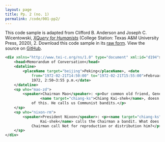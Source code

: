```yaml
---
layout: page
title: Pp. 2 (no. 1)
permalink: /code/001-pp2/
---
```


This code sample is adapted from Clifford B. Anderson and Joseph C. Wicentowski, 
[_XQuery for Humanists_](/) (College Station: Texas A&M University Press, 2020), 2. 
Download this code sample in its [raw form](/code/001-pp2/001-pp2.xml).
View the source on [GitHub](https://github.com/coding4humanists/xquery4humanists/blob/release/code/001-pp2/001-pp2.xml).

```xml
<div xmlns="http://www.tei-c.org/ns/1.0" type="document" xml:id="d194">
    <head>Memorandum of Conversation</head>
    <dateline>
        <placeName target="beijing">Peking</placeName>, <date
            from="1972-02-21T14:50:00" to="1972-02-21T15:55:00">February 21,
            1972, 2:50–3:55 p.m.</date>
    </dateline>
    <sp who="mao-zd">
        <speaker>Chairman Mao</speaker>: <p>Our common old friend, Generalissimo
                <name target="chiang-ks">Chiang Kai-shek</name>, doesn’t approve
            of this. He calls us Communist bandits.</p>
    </sp>
    <sp who="nixon-rm">
        <speaker>President Nixon</speaker>: <p><name target="chiang-ks">Chiang
                Kai-shek</name> calls the Chairman a bandit. What does the
            Chairman call Not for reproduction or distribution him?</p>
    </sp>
</div>
```  
